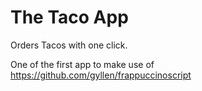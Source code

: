 # The Taco App

Orders Tacos with one click.

One of the first app to make use of https://github.com/gyllen/frappuccinoscript
